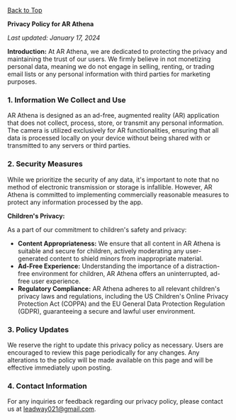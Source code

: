 
[Back to Top](index.md)

**Privacy Policy for AR Athena**

_Last updated: January 17, 2024_

**Introduction:**
At AR Athena, we are dedicated to protecting the privacy and maintaining the trust of our users. We firmly believe in not monetizing personal data, meaning we do not engage in selling, renting, or trading email lists or any personal information with third parties for marketing purposes.

### 1. Information We Collect and Use
AR Athena is designed as an ad-free, augmented reality (AR) application that does not collect, process, store, or transmit any personal information. The camera is utilized exclusively for AR functionalities, ensuring that all data is processed locally on your device without being shared with or transmitted to any servers or third parties.

### 2. Security Measures
While we prioritize the security of any data, it's important to note that no method of electronic transmission or storage is infallible. However, AR Athena is committed to implementing commercially reasonable measures to protect any information processed by the app.

**Children's Privacy:**

As a part of our commitment to children's safety and privacy:
- **Content Appropriateness:** We ensure that all content in AR Athena is suitable and secure for children, actively moderating any user-generated content to shield minors from inappropriate material.
- **Ad-Free Experience:** Understanding the importance of a distraction-free environment for children, AR Athena offers an uninterrupted, ad-free user experience.
- **Regulatory Compliance:** AR Athena adheres to all relevant children's privacy laws and regulations, including the US Children's Online Privacy Protection Act (COPPA) and the EU General Data Protection Regulation (GDPR), guaranteeing a secure and lawful user environment.

### 3. Policy Updates
We reserve the right to update this privacy policy as necessary. Users are encouraged to review this page periodically for any changes. Any alterations to the policy will be made available on this page and will be effective immediately upon posting.

### 4. Contact Information
For any inquiries or feedback regarding our privacy policy, please contact us at [leadway021@gmail.com](mailto:leadway021@gmail.com).
